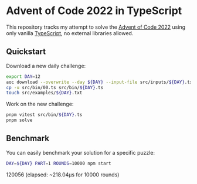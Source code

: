 # Advent of Code 2022 in TypeScript

This repository tracks my attempt to solve the [Advent of Code 2022](https://adventofcode.com/2022) using only vanilla [TypeScript](https://www.typescriptlang.org), no external libraries allowed.

## Quickstart

Download a new daily challenge:

```sh
export DAY=12
aoc download --overwrite --day ${DAY} --input-file src/inputs/${DAY}.txt --puzzle-file src/puzzles/${DAY}.md
cp -u src/bin/00.ts src/bin/${DAY}.ts
touch src/examples/${DAY}.txt
```

Work on the new challenge:

```sh
pnpm vitest src/bin/${DAY}.ts
pnpm solve
```

## Benchmark

You can easily benchmark your solution for a specific puzzle:

```sh
DAY=${DAY} PART=1 ROUNDS=10000 npm start
```

120056 (elapsed: ~218.04µs for 10000 rounds)
